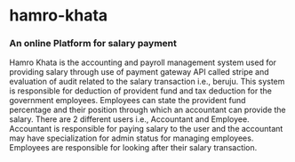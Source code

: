 # hamro-khata
### An online Platform for salary payment 
Hamro Khata is the accounting and payroll
management system used for providing salary through use of payment gateway API called
stripe and evaluation of audit related to the salary transaction i.e., beruju. This system is
responsible for deduction of provident fund and tax deduction for the government employees.
Employees can state the provident fund percentage and their position through which an
accountant can provide the salary. There are 2 different users i.e., Accountant and Employee.
Accountant is responsible for paying salary to the user and the accountant may have
specialization for admin status for managing employees. Employees are responsible for
looking after their salary transaction.
